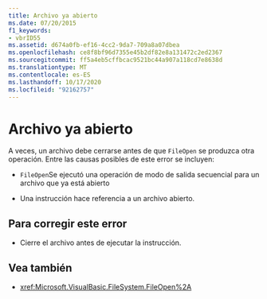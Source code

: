 ```yaml
---
title: Archivo ya abierto
ms.date: 07/20/2015
f1_keywords:
- vbrID55
ms.assetid: d674a0fb-ef16-4cc2-9da7-709a8a07dbea
ms.openlocfilehash: ce8f8bf96d7355e45b2df82e8a131472c2ed2367
ms.sourcegitcommit: ff5a4eb5cffbcac9521bc44a907a118cd7e8638d
ms.translationtype: MT
ms.contentlocale: es-ES
ms.lasthandoff: 10/17/2020
ms.locfileid: "92162757"
---
```

# <a name="file-already-open"></a>Archivo ya abierto

A veces, un archivo debe cerrarse antes de que `FileOpen` se produzca otra operación. Entre las causas posibles de este error se incluyen:

- `FileOpen`Se ejecutó una operación de modo de salida secuencial para un archivo que ya está abierto

- Una instrucción hace referencia a un archivo abierto.

## <a name="to-correct-this-error"></a>Para corregir este error

- Cierre el archivo antes de ejecutar la instrucción.

## <a name="see-also"></a>Vea también

- <xref:Microsoft.VisualBasic.FileSystem.FileOpen%2A>
